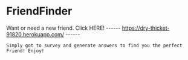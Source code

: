 # FriendFinder

Want or need a new friend. Click HERE! ------ https://dry-thicket-91820.herokuapp.com/ ------

```
Simply got to survey and generate answers to find you the perfect Friend! Enjoy!

```